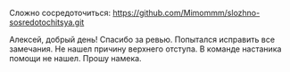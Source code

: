 Сложно сосредоточиться: 
https://github.com/Mimommm/slozhno-sosredotochitsya.git

Алексей, добрый день! 
Спасибо за ревью. 
Попытался исправить все замечания. 
Не нашел причину верхнего отступа.
В команде настаника помощи не нашел.
Прошу намека.